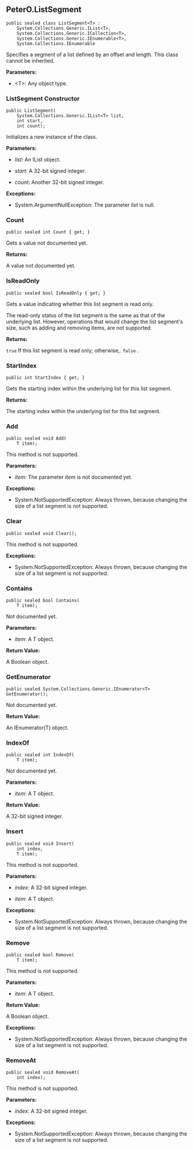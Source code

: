 ## PeterO.ListSegment<T>

    public sealed class ListSegment<T> :
        System.Collections.Generic.IList<T>,
        System.Collections.Generic.ICollection<T>,
        System.Collections.Generic.IEnumerable<T>,
        System.Collections.IEnumerable

Specifies a segment of a list defined by an offset and length. This class cannot be inherited.

<b>Parameters:</b>

 * &lt;T&gt;: Any object type.

### ListSegment Constructor

    public ListSegment(
        System.Collections.Generic.IList<T> list,
        int start,
        int count);

Initializes a new instance of the class.

<b>Parameters:</b>

 * <i>list</i>: An IList object.

 * <i>start</i>: A 32-bit signed integer.

 * <i>count</i>: Another 32-bit signed integer.

<b>Exceptions:</b>

 * System.ArgumentNullException:
The parameter <i>list</i>
 is null.

### Count

    public sealed int Count { get; }

Gets a value not documented yet.

<b>Returns:</b>

A value not documented yet.

### IsReadOnly

    public sealed bool IsReadOnly { get; }

Gets a value indicating whether this list segment is read only.

The read-only status of the list segment is the same as that of the underlying list. However, operations that would change the list segment's size, such as adding and removing items, are not supported.

<b>Returns:</b>

 `true`  If this list segment is read only; otherwise,. `false` .

### StartIndex

    public int StartIndex { get; }

Gets the starting index within the underlying list for this list segment.

<b>Returns:</b>

The starting index within the underlying list for this list segment.

### Add

    public sealed void Add(
        T item);

This method is not supported.

<b>Parameters:</b>

 * <i>item</i>: The parameter  <i>item</i>
 is not documented yet.

<b>Exceptions:</b>

 * System.NotSupportedException:
Always thrown, because changing the size of a list segment is not supported.

### Clear

    public sealed void Clear();

This method is not supported.

<b>Exceptions:</b>

 * System.NotSupportedException:
Always thrown, because changing the size of a list segment is not supported.

### Contains

    public sealed bool Contains(
        T item);

Not documented yet.

<b>Parameters:</b>

 * <i>item</i>: A T object.

<b>Return Value:</b>

A Boolean object.

### GetEnumerator

    public sealed System.Collections.Generic.IEnumerator<T> GetEnumerator();

Not documented yet.

<b>Return Value:</b>

An IEnumerator(T) object.

### IndexOf

    public sealed int IndexOf(
        T item);

Not documented yet.

<b>Parameters:</b>

 * <i>item</i>: A T object.

<b>Return Value:</b>

A 32-bit signed integer.

### Insert

    public sealed void Insert(
        int index,
        T item);

This method is not supported.

<b>Parameters:</b>

 * <i>index</i>: A 32-bit signed integer.

 * <i>item</i>: A T object.

<b>Exceptions:</b>

 * System.NotSupportedException:
Always thrown, because changing the size of a list segment is not supported.

### Remove

    public sealed bool Remove(
        T item);

This method is not supported.

<b>Parameters:</b>

 * <i>item</i>: A T object.

<b>Return Value:</b>

A Boolean object.

<b>Exceptions:</b>

 * System.NotSupportedException:
Always thrown, because changing the size of a list segment is not supported.

### RemoveAt

    public sealed void RemoveAt(
        int index);

This method is not supported.

<b>Parameters:</b>

 * <i>index</i>: A 32-bit signed integer.

<b>Exceptions:</b>

 * System.NotSupportedException:
Always thrown, because changing the size of a list segment is not supported.
